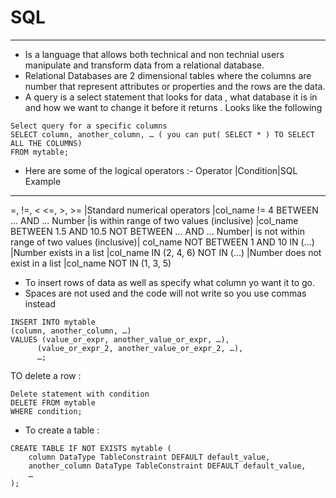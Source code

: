 # SQL 
________

- Is a language that allows both technical and non technial users manipulate and transform data from a relational database.
- Relational Databases are 2 dimensional tables where the columns are number that represent attributes or properties and the rows are the data.
- A query is a select statement that looks for data , what database it is in and  how we want to change it before it returns . Looks like the following 
```
Select query for a specific columns
SELECT column, another_column, … ( you can put( SELECT * ) TO SELECT ALL THE COLUMNS)
FROM mytable;
```

- Here are some of the logical operators :-
Operator	|Condition|SQL Example
________________________________________
=, !=, < <=, >, >=	|Standard numerical operators	|col_name != 4
BETWEEN … AND …	Number |is within range of two values (inclusive)	|col_name BETWEEN 1.5 AND 10.5
NOT BETWEEN … AND …	Number| is not within range of two values (inclusive)|	col_name NOT BETWEEN 1 AND 10
IN (…)	|Number exists in a list	|col_name IN (2, 4, 6)
NOT IN (…)	|Number does not exist in a list	|col_name NOT IN (1, 3, 5)

- To insert rows of data as well as specify what column yo want it to go.
- Spaces are not used and the code will not write so you use commas instead
``` 
INSERT INTO mytable
(column, another_column, …)
VALUES (value_or_expr, another_value_or_expr, …),
      (value_or_expr_2, another_value_or_expr_2, …),
      …;
``` 
TO delete a row :
``` 
Delete statement with condition
DELETE FROM mytable
WHERE condition;
``` 


- To create a table :
```
CREATE TABLE IF NOT EXISTS mytable (
    column DataType TableConstraint DEFAULT default_value,
    another_column DataType TableConstraint DEFAULT default_value,
    …
);
```